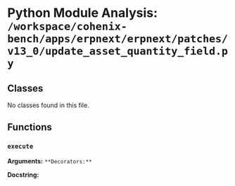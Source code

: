 # Python Module Analysis: `/workspace/cohenix-bench/apps/erpnext/erpnext/patches/v13_0/update_asset_quantity_field.py`

## Classes

No classes found in this file.


## Functions

### `execute`
**Arguments:** ``
**Decorators:** ``

**Docstring:**
```

```


